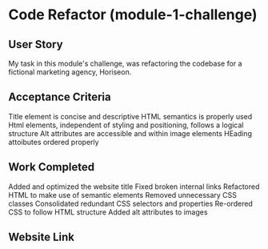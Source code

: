 # Code Refactor (module-1-challenge)

## User Story
My task in this module's challenge, was refactoring the codebase for a fictional marketing agency, Horiseon.

## Acceptance Criteria
Title element is concise and descriptive
HTML semantics is properly used
Html elements, independent of styling and positioning, follows a logical structure
Alt attributes are accessible and within image elements
HEading attoibutes ordered properly


## Work Completed
Added and optimized the website title
Fixed broken internal links
Refactored HTML to make use of semantic elements
Removed unnecessary CSS classes
Consolidated redundant CSS selectors and properties
Re-ordered CSS to follow HTML structure
Added alt attributes to images

## Website Link
